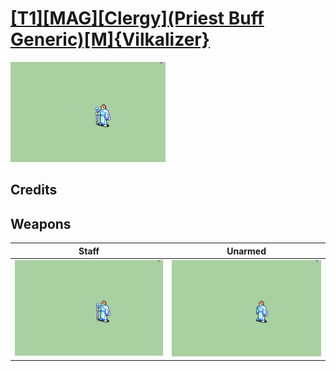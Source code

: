 # [\[T1\]\[MAG\]\[Clergy\]\(Priest Buff Generic\)\[M\]{Vilkalizer}](./%5BT1%5D%5BMAG%5D%5BClergy%5D(Priest%20Buff%20Generic)%5BM%5D%7BVilkalizer%7D)

<img src="./7.%20Staff%20(Buff%20Generic%20Priest)/Staff_000.png" alt="[T1][MAG][Clergy](Priest Buff Generic)[M]{Vilkalizer} standing" />

## Credits



## Weapons


|Staff |Unarmed |
|  :---: | :---: |
| <img alt="Staff animation" src="./7.%20Staff%20(Buff%20Generic%20Priest)/Staff.gif" /> | <img alt="Unarmed animation" src="./8.%20Unarmed%20(Buff%20Generic%20Priest)/Unarmed.gif" /> |
